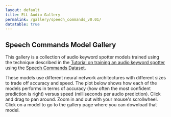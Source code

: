 ```yaml
---
layout: default
title: ELL Audio Gallery
permalink: /gallery/speech_commands_v0.01/
datatable: true
--- 
```


<h2>Speech Commands Model Gallery</h2>

<p>This gallery is a collection of audio keyword spotter models trained using the technique described in the <a href='/ELL/tutorials/Training-audio-keyword-spotter-with-pytorch/'>Tutorial on training an audio keyword spotter</a> using the 
<a href='http://download.tensorflow.org/data/speech_commands_v0.01.tar.gz'>Speech Commands Dataset</a>.

<p>
These models use different neural network architectures with different sizes to trade off accuracy and speed. The plot below shows how each of the
models performs in terms of accuracy (how often the most confident prediction is right) versus speed (milliseconds per audio prediction).
Click and drag to pan around. Zoom in and out with your mouse's scrollwheel.  Click on a model to go to the gallery page where you can download
that model.</p>
<br/>
<div id='plot' ></div>

<script language="javascript">

    var json_data = null;
    
    function resizeGraph() {
        showGraph(json_data);
    }

    function showGraph(data) {
        
        json_data = data
        plot = document.getElementById("plot");

        var graphWidth = plot.offsetWidth;
        var graphHeight = graphWidth / 1.618; // golden ratio
       
        var fontSize = 14
        var spec = {
        "$schema": "https://vega.github.io/schema/vega-lite/v3.json",
        "title": "accuracy vs milliseconds",
        "description": "A plot of accuracy versus performance",
        "width": graphWidth, 
        "height": graphHeight,
        "data": {
            "format": { "type": "json" },
            "values": data 
        },    
        "config": { 
            "title": {
            "fontSize": fontSize,
            "fontWeight": "normal"
            },
            "axis": {
            "labelFontSize": fontSize,
            "titleFontSize": fontSize
            },
            "legend" :{
            "titleFontSize": fontSize,
            "labelFontSize": fontSize,
            "titleFontWeight": "normal"
            }
        },
        "padding": {"left": 0, "top": 0, "right": 0, "bottom": 0},
        "autosize": {
            "type": "fit",
            "resize": true,
        },
        "selection": {
            "grid": { "type": "interval", "bind": "scales" }
        },
        "mark": {"type":"point", "filled":true, "tooltip": {"content": "data"}},
        "transform": [{
            "calculate": "'https://github.com/Microsoft/ELL-models/tree/master/models/speech_commands_v0.01/' + datum.friendly_name", "as": "url"
        }],
        "encoding": {
            "x": {"field": "predict_time", "type": "quantitative", "axis": {"title": "milliseconds / prediction"}, "scale": {"padding": 0, "zero": false} },
            "y": {"field": "accuracy_test", "type": "quantitative", "axis": {"title": "accuracy"}, "scale": {"padding": 0, "zero": false}}, 
            "color": {"field": "architecture", "type": "nominal", "legend": {"title": "Architecture", "orient": "bottom-right" } },
            "shape": { "field": "hidden_size", "legend" : null },
            "size": {"value": 100},
            "href": {"field": "url", "type": "nominal"}
        }
        }
        vegaEmbed("#plot", spec, {actions:false})
    }
    function loadJSON(filename, callback) {
        var xobj = new XMLHttpRequest();
            xobj.overrideMimeType("application/json");
        xobj.open('GET', filename, true);
        xobj.onreadystatechange = function () {
            if (xobj.readyState == 4 && xobj.status == "200") {
                // Required use of an anonymous callback as .open will NOT return a value but simply returns undefined in asynchronous mode
                callback(xobj.responseText);
            }
        };
        xobj.send(null);  
    }    
    function filterData(data) {
        var filtered = []
        for (i = 0; i < data.length; i++)
        {
            row = data[i]
            rate = row['sample_rate']
            if (rate == 8000) {
                rate = "8kHz"
            } else if (rate == 16000) {
                rate = "16kHz"
            }
            row['architecture'] = row['architecture'] + " " + rate
            include = true // !row['reset'] && row['vad'] == true && !row['hard_sigmoid']
            // include = !row['reset'] && row['vad'] == true && !row['hard_sigmoid']
            if (include) {
                filtered.push(row)
            }
        }
        return filtered;
    }
    function loadGraph() {
        loadJSON('/ELL/gallery/speech_commands_v0.01/pareto.json', function(response) {
            // Parse JSON string into object
            data = JSON.parse(response);
            data = filterData(data);
            showGraph(data)
        });
    }

window.onload = function () {
    loadGraph();    
    window.addEventListener('resize', resizeGraph, false);
}

</script>
